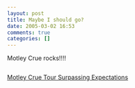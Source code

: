 ```yaml
---
layout: post
title: Maybe I should go?
date: 2005-03-02 16:53
comments: true
categories: []
---
```

Motley Crue rocks!!!!

<img src="http://us.news1.yimg.com/us.yimg.com/p/nm/20050302/amdf880144.jpg" title="" border="0">

<a href="http://story.news.yahoo.com/news?tmpl=story&cid=769&e=3&u=/nm/20050301/music_nm/music_motleycrue_dc">Motley Crue Tour Surpassing Expectations</a>
